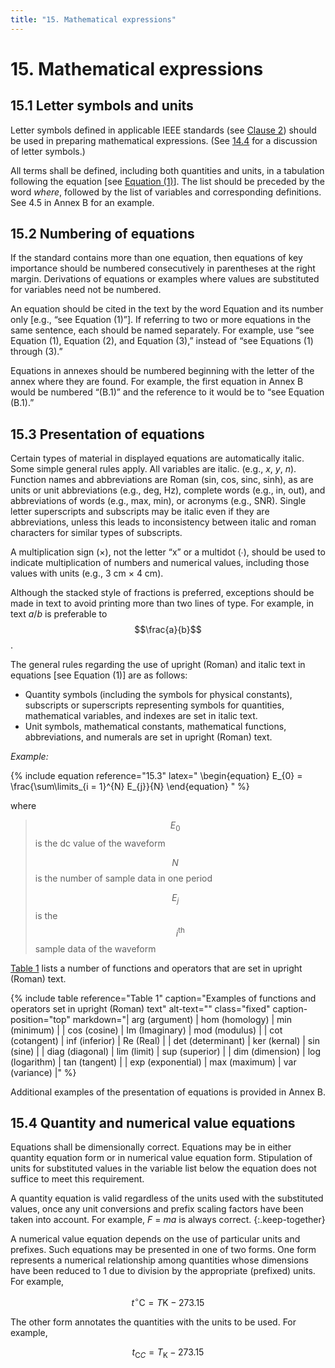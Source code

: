 ```yaml
---
title: "15. Mathematical expressions"
---
```


# 15. Mathematical expressions

## 15.1 Letter symbols and units

Letter symbols defined in applicable IEEE standards (see [Clause 2](02.html)) should be used in preparing mathematical expressions. (See [14.4](14.html#144-letter-symbols) for a discussion of letter symbols.)

All terms shall be defined, including both quantities and units, in a tabulation following the equation [see [Equation (1)](#formula-1)]. The list should be preceded by the word *where*, followed by the list of variables and corresponding definitions. See 4.5 in Annex B for an example.

## 15.2 Numbering of equations

If the standard contains more than one equation, then equations of key importance should be numbered consecutively in parentheses at the right margin. Derivations of equations or examples where values are substituted for variables need not be numbered.

An equation should be cited in the text by the word Equation and its number only [e.g., “see Equation (1)”]. If referring to two or more equations in the same sentence, each should be named separately. For example, use “see Equation (1), Equation (2), and Equation (3),” instead of “see Equations (1) through (3).”

Equations in annexes should be numbered beginning with the letter of the annex where they are found. For example, the first equation in Annex B would be numbered “(B.1)” and the reference to it would be to “see Equation (B.1).”

## 15.3 Presentation of equations

Certain types of material in displayed equations are automatically italic. Some simple general rules apply. All variables are italic. (e.g., *x*, *y*, *n*). Function names and abbreviations are Roman (sin, cos, sinc, sinh), as are units or unit abbreviations (e.g., deg, Hz), complete words (e.g., in, out), and abbreviations of words (e.g., max, min), or acronyms (e.g., SNR). Single letter superscripts and subscripts may be italic even if they are abbreviations, unless this leads to inconsistency between italic and roman characters for similar types of subscripts.

A multiplication sign (×), not the letter “x” or a multidot (∙), should be used to indicate multiplication of numbers and numerical values, including those values with units (e.g., 3 cm × 4 cm).

Although the stacked style of fractions is preferred, exceptions should be made in text to avoid printing more than two lines of type. For example, in text *a*/*b* is preferable to $$\frac{a}{b}$$.

The general rules regarding the use of upright (Roman) and italic text in equations [see Equation (1)] are as follows:

* Quantity symbols (including the symbols for physical constants), subscripts or superscripts representing symbols for quantities, mathematical variables, and indexes are set in italic text.
* Unit symbols, mathematical constants, mathematical functions, abbreviations, and numerals are set in upright (Roman) text.

*Example:*
<!-- TODO fixed reference -->
{% include equation
   reference="15.3"
   latex="
\begin{equation}
E_{0} = \frac{\sum\limits_{i = 1}^{N} E_{j}}{N}
\end{equation}
"
%}

where

> $$E_{0} \quad$$ is the dc value of the waveform
>
> $$N \quad$$ is the number of sample data in one period
>
> $$E_{j} \quad$$ is the $$i^{\text{th}}$$ sample data of the waveform

[Table 1](#table-1) lists a number of functions and operators that are set in upright (Roman) text.

{% include table
   reference="Table 1"
   caption="Examples of functions and operators set in upright (Roman) text"
   alt-text=""
   class="fixed"
   caption-position="top"
   markdown="| arg (argument)    | hom (homology)  | min (minimum)  |
| cos (cosine)      | Im (Imaginary)  | mod (modulus)  |
| cot (cotangent)   | inf (inferior)  | Re (Real)      |
| det (determinant) | ker (kernal)    | sin (sine)     |
| diag (diagonal)   | lim (limit)     | sup (superior) |
| dim (dimension)   | log (logarithm) | tan (tangent)  |
| exp (exponential) | max (maximum)   | var (variance) |"
%}

Additional examples of the presentation of equations is provided in Annex B.

## 15.4 Quantity and numerical value equations

Equations shall be dimensionally correct. Equations may be in either quantity equation form or in numerical value equation form. Stipulation of units for substituted values in the variable list below the equation does not suffice to meet this requirement.

A quantity equation is valid regardless of the units used with the substituted values, once any unit conversions and prefix scaling factors have been taken into account. For example, *F* = *ma* is always correct.
{:.keep-together}

A numerical value equation depends on the use of particular units and prefixes. Such equations may be presented in one of two forms. One form represents a numerical relationship among quantities whose dimensions have been reduced to 1 due to division by the appropriate (prefixed) units. For example,

$$t^{\circ} \mathrm{C} = T \mathrm{K} - 273.15$$

The other form annotates the quantities with the units to be used. For example,

$${t}_{\mathrm{C} C} = {T}_{\mathrm{K}} - 273.15$$
